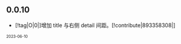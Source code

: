 ## 0.0.10

-   [!tag|O|0|]增加 title 与右侧 detail 间距。[!contribute|893358308|]

<font size=1>2023-06-10</font>

